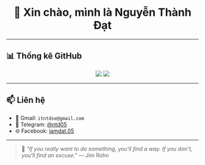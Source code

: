 <h1 align="center">👋 Xin chào, mình là Nguyễn Thành Đạt</h1>

---

## 📊 Thống kê GitHub

<p align="center">
  <img src="https://github-readme-stats.vercel.app/api?username=nguyen-th-dat&show_icons=true&theme=tokyonight&hide_title=true" />
  <img src="https://github-readme-streak-stats.herokuapp.com/?user=nguyen-th-dat&theme=tokyonight" />
</p>

---

## 📫 Liên hệ

- 📧 Gmail: `itntdse@gmail.com` 
- 💬 Telegram: [@ntd05](https://t.me/ntd05)
- 🌐 Facebook: [iamdat.05](https://facebook.com/iamdat.05)

---

> 💬 *"If you really want to do something, you'll find a way. If you don't, you'll find an excuse."* — Jim Rohn
